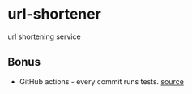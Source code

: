 # url-shortener
url shortening service

## Bonus
- GitHub actions - every commit runs tests. [source](https://www.freecodecamp.org/news/what-are-github-actions-and-how-can-you-automate-tests-and-slack-notifications)